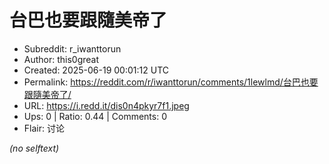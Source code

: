 # 台巴也要跟隨美帝了

- Subreddit: r_iwanttorun
- Author: this0great
- Created: 2025-06-19 00:01:12 UTC
- Permalink: https://reddit.com/r/iwanttorun/comments/1lewlmd/台巴也要跟隨美帝了/
- URL: https://i.redd.it/dis0n4pkyr7f1.jpeg
- Ups: 0 | Ratio: 0.44 | Comments: 0
- Flair: 讨论

_(no selftext)_
